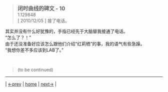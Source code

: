 > <big> **闭时曲线的碑文 - 10** </big>  
> 1.129848  
> [ 2010/12/05 ] 接了电话。

其实并没有什么好犹豫的，手指已经先于大脑替我接通了电话。  
“怎么了？！”  
由于还没准备好应该怎么跟他们介绍“红莉栖”的事，我的语气有些急躁。  
“我想你差不多应该到LAB了。”


<br/>

> (to be continued)
---

| [←prev](./0014) | [home](../../) | [next→](./0016) |
